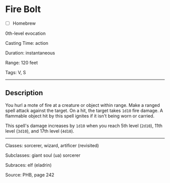 # Fire Bolt

- [ ] Homebrew

0th-level evocation

Casting Time: action

Duration: instantaneous

Range: 120 feet

Tags: V, S

---

## Description
You hurl a mote of fire at a creature or object within range. Make a ranged spell attack against the target. On a hit, the target takes `1d10` fire damage. A flammable object hit by this spell ignites if it isn't being worn or carried.

This spell's damage increases by `1d10` when you reach 5th level (`2d10`), 11th level (`3d10`), and 17th level (`4d10`).

---

Classes: sorcerer, wizard, artificer (revisited)

Subclasses: giant soul (ua) sorcerer

Subraces: elf (eladrin)

Source: PHB, page 242
